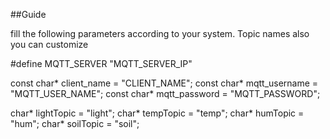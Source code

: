##Guide

fill the following parameters according to your system. Topic names also you can customize

#define MQTT_SERVER "MQTT_SERVER_IP"

const char* client_name = "CLIENT_NAME";
const char* mqtt_username = "MQTT_USER_NAME";
const char* mqtt_password = "MQTT_PASSWORD";

char* lightTopic   = "light";
char* tempTopic   = "temp";
char* humTopic   = "hum";
char* soilTopic   = "soil";
